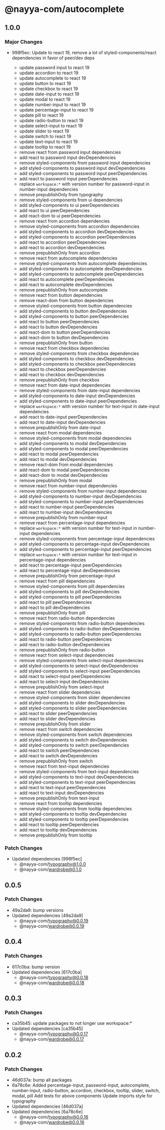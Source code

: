 # @nayya-com/autocomplete

## 1.0.0

### Major Changes

- 998f5ec: Update to react 19, remove a lot of styled-components/react dependencies in favor of peer/dev deps

  - update password input to react 19
  - update accordion to react 19
  - update autocomplete to react 19
  - update button to react 19
  - update checkbox to react 19
  - update date-input to react 19
  - update modal to react 19
  - update number-input to react 19
  - update percentage-input to react 19
  - update pill to react 19
  - update radio-button to react 19
  - update select-input to react 19
  - update slider to react 19
  - update switch to react 19
  - update text-input to react 19
  - update tooltip to react 19
  - remove react from password input dependencies
  - add react to password input devDependencies
  - remove styled-components from password input dependencies
  - add styled-components to password input devDependencies
  - add styled-components to password input peerDependencies
  - add react to password input peerDependencies
  - replace `workspace:*` with version number for password-input in number-input dependencies
  - remove prepublishOnly from typography
  - remove styled-components from ui dependencies
  - add styled-components to ui peerDependencies
  - add react to ui peerDependencies
  - add react-dom to ui peerDependencies
  - remove react from accordion dependencies
  - remove styled-components from accordion dependencies
  - add styled-components to accordion devDependencies
  - add styled-components to accordion peerDependencies
  - add react to accordion peerDependencies
  - add react to accordion devDependencies
  - remove prepublishOnly from accordion
  - remove react from autocomplete dependencies
  - remove styled-components from autocomplete dependencies
  - add styled-components to autocomplete devDependencies
  - add styled-components to autocomplete peerDependencies
  - add react to autocomplete peerDependencies
  - add react to autocomplete devDependencies
  - remove prepublishOnly from autocomplete
  - remove react from button dependencies
  - remove react-dom from button dependencies
  - remove styled-components from button dependencies
  - add styled-components to button devDependencies
  - add styled-components to button peerDependencies
  - add react to button peerDependencies
  - add react to button devDependencies
  - add react-dom to button peerDependencies
  - add react-dom to button devDependencies
  - remove prepublishOnly from button
  - remove react from checkbox dependencies
  - remove styled-components from checkbox dependencies
  - add styled-components to checkbox devDependencies
  - add styled-components to checkbox peerDependencies
  - add react to checkbox peerDependencies
  - add react to checkbox devDependencies
  - remove prepublishOnly from checkbox
  - remove react from date-input dependencies
  - remove styled-components from date-input dependencies
  - add styled-components to date-input devDependencies
  - add styled-components to date-input peerDependencies
  - replace `workspace:*` with version number for text-input in date-input dependencies
  - add react to date-input peerDependencies
  - add react to date-input devDependencies
  - remove prepublishOnly from date-input
  - remove react from modal dependencies
  - remove styled-components from modal dependencies
  - add styled-components to modal devDependencies
  - add styled-components to modal peerDependencies
  - add react to modal peerDependencies
  - add react to modal devDependencies
  - remove react-dom from modal dependencies
  - add react-dom to modal peerDependencies
  - add react-dom to modal devDependencies
  - remove prepublishOnly from modal
  - remove react from number-input dependencies
  - remove styled-components from number-input dependencies
  - add styled-components to number-input devDependencies
  - add styled-components to number-input peerDependencies
  - add react to number-input peerDependencies
  - add react to number-input devDependencies
  - remove prepublishOnly from number-input
  - remove react from percentage-input dependencies
  - replace `workspace:*` with version number for text-input in number-input dependencies
  - remove styled-components from percentage-input dependencies
  - add styled-components to percentage-input devDependencies
  - add styled-components to percentage-input peerDependencies
  - replace `workspace:*` with version number for text-input in percentage-input dependencies
  - add react to percentage-input peerDependencies
  - add react to percentage-input devDependencies
  - remove prepublishOnly from percentage-input
  - remove react from pill dependencies
  - remove styled-components from pill dependencies
  - add styled-components to pill devDependencies
  - add styled-components to pill peerDependencies
  - add react to pill peerDependencies
  - add react to pill devDependencies
  - remove prepublishOnly from pill
  - remove react from radio-button dependencies
  - remove styled-components from radio-button dependencies
  - add styled-components to radio-button devDependencies
  - add styled-components to radio-button peerDependencies
  - add react to radio-button peerDependencies
  - add react to radio-button devDependencies
  - remove prepublishOnly from radio-button
  - remove react from select-input dependencies
  - remove styled-components from select-input dependencies
  - add styled-components to select-input devDependencies
  - add styled-components to select-input peerDependencies
  - add react to select-input peerDependencies
  - add react to select-input devDependencies
  - remove prepublishOnly from select-input
  - remove react from slider dependencies
  - remove styled-components from slider dependencies
  - add styled-components to slider devDependencies
  - add styled-components to slider peerDependencies
  - add react to slider peerDependencies
  - add react to slider devDependencies
  - remove prepublishOnly from slider
  - remove react from switch dependencies
  - remove styled-components from switch dependencies
  - add styled-components to switch devDependencies
  - add styled-components to switch peerDependencies
  - add react to switch peerDependencies
  - add react to switch devDependencies
  - remove prepublishOnly from switch
  - remove react from text-input dependencies
  - remove styled-components from text-input dependencies
  - add styled-components to text-input devDependencies
  - add styled-components to text-input peerDependencies
  - add react to text-input peerDependencies
  - add react to text-input devDependencies
  - remove prepublishOnly from text-input
  - remove react from tooltip dependencies
  - remove styled-components from tooltip dependencies
  - add styled-components to tooltip devDependencies
  - add styled-components to tooltip peerDependencies
  - add react to tooltip peerDependencies
  - add react to tooltip devDependencies
  - remove prepublishOnly from tooltip

### Patch Changes

- Updated dependencies [998f5ec]
  - @nayya-com/typography@1.0.0
  - @nayya-com/wardrobe@0.1.0

## 0.0.5

### Patch Changes

- 49a2da9: bump versions
- Updated dependencies [49a2da9]
  - @nayya-com/typography@0.0.19
  - @nayya-com/wardrobe@0.0.19

## 0.0.4

### Patch Changes

- 617c0ba: bump version
- Updated dependencies [617c0ba]
  - @nayya-com/typography@0.0.18
  - @nayya-com/wardrobe@0.0.18

## 0.0.3

### Patch Changes

- ca35b45: update packages to not longer use workspace:\*
- Updated dependencies [ca35b45]
  - @nayya-com/typography@0.0.17
  - @nayya-com/wardrobe@0.0.17

## 0.0.2

### Patch Changes

- 46d037a: bump all packages
- 6a78c6e: Added percentage-input, password-input, autocomplete, number-input, radio-button, accordion, checkbox, tooltip, slider, switch, modal, pill
  Add tests for above components
  Update imports style for typography
- Updated dependencies [46d037a]
- Updated dependencies [6a78c6e]
  - @nayya-com/typography@0.0.16
  - @nayya-com/wardrobe@0.0.16
